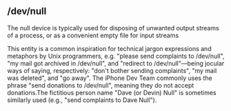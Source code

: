 ## /dev/null ## 

The null device is typically used for disposing of unwanted output streams of a process, or as a convenient empty file for input streams

This entity is a common inspiration for technical jargon expressions and metaphors by Unix programmers, e.g. "please send complaints to /dev/null", "my mail got archived in /dev/null", and "redirect to /dev/null"—being jocular ways of saying, respectively: "don't bother sending complaints", "my mail was deleted", and "go away". The iPhone Dev Team commonly uses the phrase "send donations to /dev/null", meaning they do not accept donations.The fictitious person name "Dave (or Devin) Null" is sometimes similarly used (e.g., "send complaints to Dave Null").
